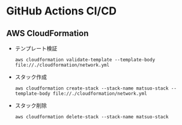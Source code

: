 # GitHub Actions CI/CD  

## AWS CloudFormation
- テンプレート検証
    ```
    aws cloudformation validate-template --template-body file://./cloudformation/network.yml
    ```

- スタック作成
    ```
    aws cloudformation create-stack --stack-name matsuo-stack --template-body file://./cloudformation/network.yml
    ```

- スタック削除
    ```
    aws cloudformation delete-stack --stack-name matsuo-stack
    ```